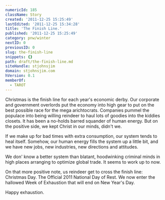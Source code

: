 ```yaml
---
numericId: 185
className: Story
created: '2011-12-25 15:25:49'
lastEdited: '2011-12-25 15:34:28'
title: 'The Finish Line.'
published: '2011-12-25 15:25:49'
category: pnw/winter
nextID: 0
previousID: 0
slug: the-finish-line
snippets: {}
path: draft/the-finish-line.md
siteHandle: stjohnsjim
domain: stjohnsjim.com
hVersion: 0.1
memberOf:
  - TAROT
---
```


Christmas is the finish line for each year's economic derby. Our corporate and government overlords put the economy into high gear to put on the best possible race for the mega arichtocrats. Companies pummel the populace into being willing reindeer to haul lots of goodies into the kiddies closets. It has been a no-holds barred squander of human energy. But on the positive side, we kept Christ in our minds, didn't we.

If we make up for bad times with extra consumption, our system tends to heal itself. Somehow, our human energy fills the system up a little bit, and we have new jobs, new industries, new directions and attitudes.

We don' know a better system than blatant, hoodwinking criminal minds in high places arranging to optimize global trade. It seems to work up to now.

On that more positive note, us reindeer get to cross the finish line: Christmas Day. The Official 2011 National Day of Rest. We now enter the hallowed Week of Exhaustion that will end on New Year's Day.

Happy exhaustion.

